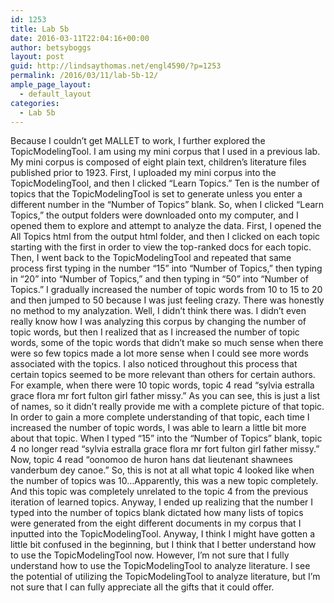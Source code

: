 ```yaml
---
id: 1253
title: Lab 5b
date: 2016-03-11T22:04:16+00:00
author: betsyboggs
layout: post
guid: http://lindsaythomas.net/engl4590/?p=1253
permalink: /2016/03/11/lab-5b-12/
ample_page_layout:
  - default_layout
categories:
  - Lab 5b
---
```

Because I couldn&#8217;t get MALLET to work, I further explored the TopicModelingTool. I am using my mini corpus that I used in a previous lab. My mini corpus is composed of eight plain text, children&#8217;s literature files published prior to 1923. First, I uploaded my mini corpus into the TopicModelingTool, and then I clicked &#8220;Learn Topics.&#8221; Ten is the number of topics that the TopicModelingTool is set to generate unless you enter a different number in the &#8220;Number of Topics&#8221; blank. So, when I clicked &#8220;Learn Topics,&#8221; the output folders were downloaded onto my computer, and I opened them to explore and attempt to analyze the data. First, I opened the All Topics html from the output html folder, and then I clicked on each topic starting with the first in order to view the top-ranked docs for each topic. Then, I went back to the TopicModelingTool and repeated that same process first typing in the number &#8220;15&#8221; into &#8220;Number of Topics,&#8221; then typing in &#8220;20&#8221; into &#8220;Number of Topics,&#8221; and then typing in &#8220;50&#8221; into &#8220;Number of Topics.&#8221; I gradually increased the number of topic words from 10 to 15 to 20 and then jumped to 50 because I was just feeling crazy. There was honestly no method to my analyzation. Well, I didn&#8217;t think there was. I didn&#8217;t even really know how I was analyzing this corpus by changing the number of topic words, but then I realized that as I increased the number of topic words, some of the topic words that didn&#8217;t make so much sense when there were so few topics made a lot more sense when I could see more words associated with the topics. I also noticed throughout this process that certain topics seemed to be more relevant than others for certain authors. For example, when there were 10 topic words, topic 4 read &#8220;sylvia estralla grace flora mr fort fulton girl father missy.&#8221; As you can see, this is just a list of names, so it didn&#8217;t really provide me with a complete picture of that topic. In order to gain a more complete understanding of that topic, each time I increased the number of topic words, I was able to learn a little bit more about that topic. When I typed &#8220;15&#8221; into the &#8220;Number of Topics&#8221; blank, topic 4 no longer read &#8220;sylvia estralla grace flora mr fort fulton girl father missy.&#8221; Now, topic 4 read &#8220;oonomoo de huron hans dat lieutenant shawnees vanderbum dey canoe.&#8221; So, this is not at all what topic 4 looked like when the number of topics was 10&#8230;Apparently, this was a new topic completely. And this topic was completely unrelated to the topic 4 from the previous iteration of learned topics. Anyway, I ended up realizing that the number I typed into the number of topics blank dictated how many lists of topics were generated from the eight different documents in my corpus that I inputted into the TopicModelingTool. Anyway, I think I might have gotten a little bit confused in the beginning, but I think that I better understand how to use the TopicModelingTool now. However, I&#8217;m not sure that I fully understand how to use the TopicModelingTool to analyze literature. I see the potential of utilizing the TopicModelingTool to analyze literature, but I&#8217;m not sure that I can fully appreciate all the gifts that it could offer.